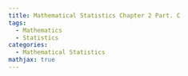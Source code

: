 ```yaml
---
title: Mathematical Statistics Chapter 2 Part. C
tags:
  - Mathematics
  - Statistics
categories:
  - Mathematical Statistics
mathjax: true
---
```

